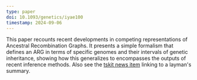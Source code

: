 ```yaml
---
type: paper
doi: 10.1093/genetics/iyae100
timestamp: 2024-09-06
---
```

This paper recounts recent developments in competing representations of Ancestral Recombination Graphs.
It presents a simple formalism that defines an ARG in terms of specific genomes and their intervals of
genetic inheritance, showing how this generalizes to encompasses the outputs of recent inference methods.
Also see the [tskit news item](/news/20240906-arg.html) linking to a layman's summary.
